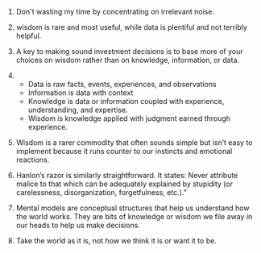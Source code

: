 1. Don't wasting my time by concentrating on irrelevant noise.

2. wisdom is rare and most useful, while data is plentiful and not terribly helpful.

3. A key to making sound investment decisions is to base more of your choices on wisdom rather than on knowledge, information, or data.

4.
   - Data is raw facts, events, experiences, and observations
   - Information is data with context
   - Knowledge is data or information coupled with experience, understanding, and expertise. 
   - Wisdom is knowledge applied with judgment earned through experience.
   
5. Wisdom is a rarer commodity that often sounds simple but isn’t easy to implement because it runs counter to our instincts and emotional reactions.
6. Hanlon’s razor is similarly straightforward. It states:
Never attribute malice to that which can be adequately explained by stupidity (or carelessness, disorganization, forgetfulness, etc.).”
7. Mental models are conceptual structures that help us understand how the world works. They are bits of knowledge or wisdom we file away in our heads to help us make decisions.
8. Take the world as it is, not how we think it is or want it to be.